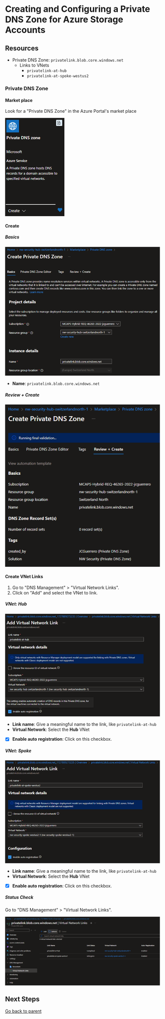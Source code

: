 # Creating and Configuring a Private DNS Zone for Azure Storage Accounts

## Resources

- Private DNS Zone: `privatelink.blob.core.windows.net`
  - Links to VNets
    - `privatelink-at-hub`
    - `privatelink-at-spoke-westus2`

### Private DNS Zone

#### Market place

Look for a "Private DNS Zone" in the Azure Portal's market place

![Market place](../../../../assets/img/azure/market/dnsz/logo.png)

#### Create

##### Basics

![Basics](../../../../assets/img/azure/solution/vnets/hub/dnsz/st/create/basics.png)

- **Name**: `privatelink.blob.core.windows.net`

##### Review + Create

![Review + Create](../../../../assets/img/azure/solution/vnets/hub/pdns/st/create/review.png)

#### Create VNet Links

1. Go to "DNS Management" > "Virtual Network Links".
1. Click on "Add" and select the VNet to link.

##### VNet: Hub

![Link to Hub VNet](../../../../assets/img/azure/solution/vnets/hub/dnsz/st/vnet/links/hub.png)

- **Link name**: Give a meaningful name to the link, like `privatelink-at-hub`
- **Virtual Network**: Select the **Hub** VNet
- [x] **Enable auto registration**: Click on this checkbox.

##### VNet: Spoke

![Link to Spoke VNet](../../../../assets/img/azure/solution/vnets/hub/dnsz/st/vnet/links/spoke.png)

- **Link name**: Give a meaningful name to the link, like `privatelink-at-hub`
- **Virtual Network**: Select the **Hub** VNet
- [x] **Enable auto registration**: Click on this checkbox.

##### Status Check

Go to "DNS Management" > "Virtual Network Links".

![Virtual Network Links](../../../../assets/img/azure/solution/vnets/hub/dnsz/st/vnet/links/all.png)

## Next Steps

[Go back to parent](../README.md)
